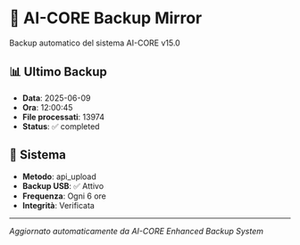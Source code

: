 # 🧬 AI-CORE Backup Mirror

Backup automatico del sistema AI-CORE v15.0

## 📊 Ultimo Backup
- **Data**: 2025-06-09
- **Ora**: 12:00:45
- **File processati**: 13974
- **Status**: ✅ completed

## 🎯 Sistema
- **Metodo**: api_upload
- **Backup USB**: ✅ Attivo
- **Frequenza**: Ogni 6 ore
- **Integrità**: Verificata

---
*Aggiornato automaticamente da AI-CORE Enhanced Backup System*
